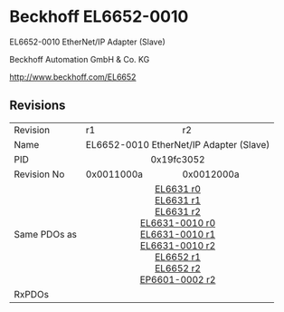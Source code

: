 # Beckhoff EL6652-0010

EL6652-0010 EtherNet/IP Adapter (Slave)

Beckhoff Automation GmbH & Co. KG

http://www.beckhoff.com/EL6652

## Revisions
<table>
<tr >
<td>Revision</td>
<td>r1</td>
<td>r2</td>
</tr>
<tr >
<td>Name</td>
<td colspan=2 align="center">EL6652-0010 EtherNet/IP Adapter (Slave)</td>
</tr>
<tr >
<td>PID</td>
<td colspan=2 align="center">0x19fc3052</td>
</tr>
<tr >
<td>Revision No</td>
<td>0x0011000a</td>
<td>0x0012000a</td>
</tr>
<tr >
<td>Same PDOs as</td>
<td colspan=2 align="center"><a href="EL6631">EL6631 r0</a><br/><a href="EL6631">EL6631 r1</a><br/><a href="EL6631">EL6631 r2</a><br/><a href="EL6631-0010">EL6631-0010 r0</a><br/><a href="EL6631-0010">EL6631-0010 r1</a><br/><a href="EL6631-0010">EL6631-0010 r2</a><br/><a href="EL6652">EL6652 r1</a><br/><a href="EL6652">EL6652 r2</a><br/><a href="EP6601-0002">EP6601-0002 r2</a></td>
</tr>
<tr >
<td>RxPDOs</td>
<td colspan=2 align="left"></td>
</tr>
</table>
